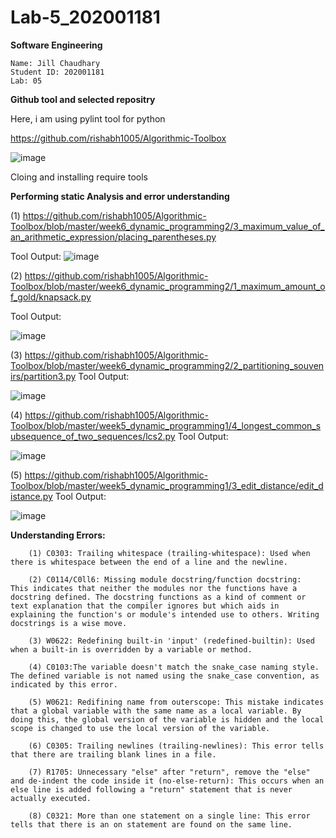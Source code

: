 # Lab-5_202001181

**Software Engineering**

    Name: Jill Chaudhary
    Student ID: 202001181
    Lab: 05

**Github tool and selected repositry**


Here, i am using pylint tool for python

https://github.com/rishabh1005/Algorithmic-Toolbox

![image](https://user-images.githubusercontent.com/83700057/225568552-f3f77595-e116-47b4-aa08-88ed2159cb90.png)


Cloing and installing require tools


**Performing static Analysis and error understanding**


(1) https://github.com/rishabh1005/Algorithmic-Toolbox/blob/master/week6_dynamic_programming2/3_maximum_value_of_an_arithmetic_expression/placing_parentheses.py

Tool Output:
![image](https://user-images.githubusercontent.com/83700057/225569242-0e5c4a47-d744-420b-b578-350b68ef3c9e.png)

(2) https://github.com/rishabh1005/Algorithmic-Toolbox/blob/master/week6_dynamic_programming2/1_maximum_amount_of_gold/knapsack.py

Tool Output:

![image](https://user-images.githubusercontent.com/83700057/225570057-bf8db995-b250-4538-a904-b682c2211600.png)

(3) https://github.com/rishabh1005/Algorithmic-Toolbox/blob/master/week6_dynamic_programming2/2_partitioning_souvenirs/partition3.py
Tool Output:

![image](https://user-images.githubusercontent.com/83700057/225570809-91ee6530-5346-49e0-a6a4-0efd0b96cb46.png)

(4) https://github.com/rishabh1005/Algorithmic-Toolbox/blob/master/week5_dynamic_programming1/4_longest_common_subsequence_of_two_sequences/lcs2.py
Tool Output:

![image](https://user-images.githubusercontent.com/83700057/225571548-9c6afada-36ec-439e-b552-2e05eb527f74.png)

(5) https://github.com/rishabh1005/Algorithmic-Toolbox/blob/master/week5_dynamic_programming1/3_edit_distance/edit_distance.py
Tool Output:

![image](https://user-images.githubusercontent.com/83700057/225571891-61226b93-7411-4e7a-8d77-2b641848d4a1.png)




**Understanding Errors:**

        (1) C0303: Trailing whitespace (trailing-whitespace): Used when there is whitespace between the end of a line and the newline.

        (2) C0114/C0ll6: Missing module docstring/function docstring:   This indicates that neither the modules nor the functions have a docstring defined. The docstring functions as a kind of comment or text explanation that the compiler ignores but which aids in explaining the function's or module's intended use to others. Writing docstrings is a wise move.

        (3) W0622: Redefining built-in 'input' (redefined-builtin): Used when a built-in is overridden by a variable or method.

        (4) C0103:The variable doesn't match the snake_case naming style. The defined variable is not named using the snake_case convention, as indicated by this error.

        (5) W0621: Redifining name from outerscope: This mistake indicates that a global variable with the same name as a local variable. By doing this, the global version of the variable is hidden and the local scope is changed to use the local version of the variable.

        (6) C0305: Trailing newlines (trailing-newlines): This error tells that there are trailing blank lines in a file.

        (7) R1705: Unnecessary "else" after "return", remove the "else" and de-indent the code inside it (no-else-return): This occurs when an else line is added following a "return" statement that is never actually executed.

        (8) C0321: More than one statement on a single line: This error tells that there is an on statement are found on the same line.















